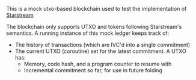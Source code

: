 This is a mock utxo-based blockchain used to test the implementation of [Starstream](../starstream-dsl/)

The blockchain only supports UTXO and tokens following Starstream's semantics. A running instance of this mock ledger keeps track of:
- The history of transactions (which are IVC'd into a single commitment)
- The current UTXO (coroutine) set for the latest commitment. A UTXO has:
    - Memory, code hash, and a program counter to resume with
    - Incremental commitment so far, for use in future folding
